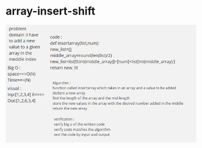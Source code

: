 # array-insert-shift

![array-insert-shift](./python/code-challenges/class-02/../../../assest/2.png)
